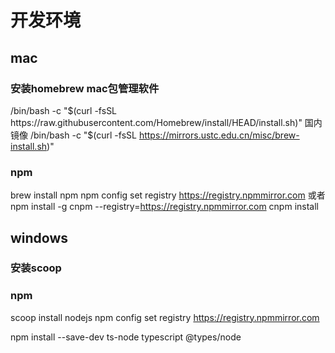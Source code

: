 # 开发环境
## mac
### 安装homebrew mac包管理软件
/bin/bash -c "$(curl -fsSL https://raw.githubusercontent.com/Homebrew/install/HEAD/install.sh)"
国内镜像
/bin/bash -c "$(curl -fsSL https://mirrors.ustc.edu.cn/misc/brew-install.sh)"
### npm
brew install npm
npm config set registry https://registry.npmmirror.com
或者
npm install -g cnpm --registry=https://registry.npmmirror.com
cnpm install

## windows
### 安装scoop
### npm
scoop install nodejs
npm config set registry https://registry.npmmirror.com

npm install --save-dev ts-node typescript @types/node

